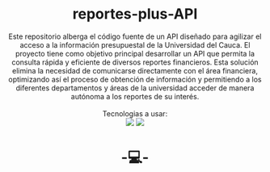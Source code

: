 <h1 align="center">
  reportes-plus-API
</h1>


<p align="center">
  Este repositorio alberga el código fuente de un API diseñado para agilizar el acceso a la información presupuestal de la Universidad del Cauca. El proyecto tiene como objetivo principal desarrollar un API que permita la consulta rápida y eficiente de diversos reportes financieros. Esta solución elimina la necesidad de comunicarse directamente con el área financiera, optimizando así el proceso de obtención de información y permitiendo a los diferentes departamentos y áreas de la universidad acceder de manera autónoma a los reportes de su interés.
  <br/>  
  <br/>
  Tecnologias a usar:
  <br/>
  <!--<img src="https://img.shields.io/badge/-SpringBoot-05122A?style=for-the-badge&logo=SpringBoot&logoColor=white"/> !-->
  <img src="https://img.shields.io/badge/spring-%236DB33F.svg?style=for-the-badge&logo=spring&logoColor=white"/>
  <img src="https://img.shields.io/badge/Oracle-F80000?style=for-the-badge&logo=oracle&logoColor=white"/>
  <br/>
</p>

<h1 align="center">
  -💻-
</h1>
